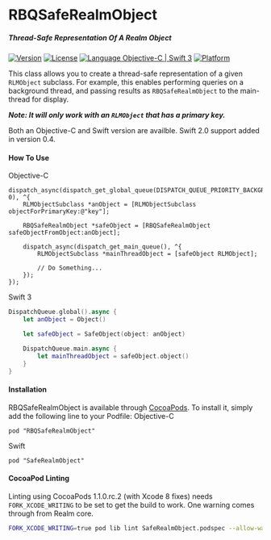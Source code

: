 # RBQSafeRealmObject

##### Thread-Safe Representation Of A Realm Object

[![Version](https://img.shields.io/cocoapods/v/RBQSafeRealmObject.svg?style=flat)](http://cocoapods.org/pods/RBQSafeRealmObject)
[![License](https://img.shields.io/cocoapods/l/RBQSafeRealmObject.svg?style=flat)](http://cocoapods.org/pods/RBQSafeRealmObject)
[![Language Objective-C | Swift 3](https://img.shields.io/badge/Language-ObjectiveC%20%2F%20Swift%203-orange.svg)](https://developer.apple.com/swift)
[![Platform](https://img.shields.io/cocoapods/p/RBQSafeRealmObject.svg?style=flat)](http://cocoapods.org/pods/RBQSafeRealmObject)

This class allows you to create a thread-safe representation of a given `RLMObject` subclass. For example, this enables performing queries on a background thread, and passing results as `RBQSafeRealmObject` to the main-thread for display.

_**Note: It will only work with an `RLMObject` that has a primary key.**_

Both an Objective-C and Swift version are availble. Swift 2.0 support added in version 0.4.

#### How To Use

Objective-C

```objc
dispatch_async(dispatch_get_global_queue(DISPATCH_QUEUE_PRIORITY_BACKGROUND, 0), ^{
    RLMObjectSubclass *anObject = [RLMObjectSubclass objectForPrimaryKey:@"key"];

    RBQSafeRealmObject *safeObject = [RBQSafeRealmObject safeObjectFromObject:anObject];

    dispatch_async(dispatch_get_main_queue(), ^{
        RLMObjectSubclass *mainThreadObject = [safeObject RLMObject];

        // Do Something...
    });
});
```

Swift 3

```swift
DispatchQueue.global().async {
    let anObject = Object()

    let safeObject = SafeObject(object: anObject)

    DispatchQueue.main.async {
        let mainThreadObject = safeObject.object()
    }
}
```

#### Installation

RBQSafeRealmObject is available through [CocoaPods](http://cocoapods.org). To install
it, simply add the following line to your Podfile:
Objective-C
```
pod "RBQSafeRealmObject"
```
Swift
```
pod "SafeRealmObject"
```

#### CocoaPod Linting

Linting using CocoaPods 1.1.0.rc.2 (with Xcode 8 fixes) needs `FORK_XCODE_WRITING` to be set to get the build to work. One warning comes through from Realm core.

```bash
FORK_XCODE_WRITING=true pod lib lint SafeRealmObject.podspec --allow-warnings
```

